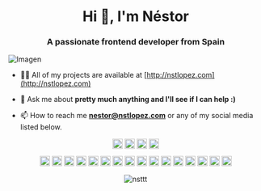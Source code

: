 <h1 align="center">Hi 👋, I'm Néstor</h1>
<h3 align="center">A passionate frontend developer from Spain</h3>

![Imagen](https://i.imgur.com/d6mea2R.jpg)
- 👨‍💻 All of my projects are available at [http://nstlopez.com](http://nstlopez.com)

- 💬 Ask me about **pretty much anything and I'll see if I can help :)**

- 📫 How to reach me **nestor@nstlopez.com** or any of my social media listed below.
<p align="center">
<a href="https://twitter.com/nesteahd4k" target="blank"><img align="center" src="https://cdn.jsdelivr.net/npm/simple-icons@3.0.1/icons/twitter.svg" alt="nesteahd4k" height="20" width="20" /></a>
<a href="https://linkedin.com/in/nestorlopezlopez" target="blank"><img align="center" src="https://cdn.jsdelivr.net/npm/simple-icons@3.0.1/icons/linkedin.svg" alt="nestorlopezlopez" height="20" width="20" /></a>
<a href="https://stackoverflow.com/users/9481317" target="blank"><img align="center" src="https://cdn.jsdelivr.net/npm/simple-icons@3.0.1/icons/stackoverflow.svg" alt="9481317" height="20" width="20" /></a>
<a href="https://instagram.com/nstlopez" target="blank"><img align="center" src="https://cdn.jsdelivr.net/npm/simple-icons@3.0.1/icons/instagram.svg" alt="nstlopez" height="20" width="20" /></a>
</p>

<p align="center"><img src="https://devicons.github.io/devicon/devicon.git/icons/react/react-original-wordmark.svg" alt="react" width="20" height="20"/> <img src="https://devicons.github.io/devicon/devicon.git/icons/css3/css3-original-wordmark.svg" alt="css3" width="20" height="20"/> <img src="https://devicons.github.io/devicon/devicon.git/icons/csharp/csharp-original.svg" alt="csharp" width="20" height="20"/> <img src="https://devicons.github.io/devicon/devicon.git/icons/docker/docker-original-wordmark.svg" alt="docker" width="20" height="20"/> <img src="https://devicons.github.io/devicon/devicon.git/icons/gulp/gulp-plain.svg" alt="gulp" width="20" height="20"/> <img src="https://devicons.github.io/devicon/devicon.git/icons/html5/html5-original-wordmark.svg" alt="html5" width="20" height="20"/> <img src="https://devicons.github.io/devicon/devicon.git/icons/javascript/javascript-original.svg" alt="javascript" width="20" height="20"/> <img src="https://devicons.github.io/devicon/devicon.git/icons/typescript/typescript-original.svg" alt="typescript" width="20" height="20"/> <img src="https://devicons.github.io/devicon/devicon.git/icons/mongodb/mongodb-original-wordmark.svg" alt="mongodb" width="20" height="20"/> <img src="https://devicons.github.io/devicon/devicon.git/icons/mysql/mysql-original-wordmark.svg" alt="mysql" width="20" height="20"/> <img src="https://devicons.github.io/devicon/devicon.git/icons/sass/sass-original.svg" alt="sass" width="20" height="20"/> <img src="https://devicons.github.io/devicon/devicon.git/icons/nodejs/nodejs-original-wordmark.svg" alt="nodejs" width="20" height="20"/> <img src="https://devicons.github.io/devicon/devicon.git/icons/python/python-original-wordmark.svg" alt="python" width="20" height="20"/> <img src="https://devicons.github.io/devicon/devicon.git/icons/nginx/nginx-original.svg" alt="nginx" width="20" height="20"/> <img src="https://devicons.github.io/devicon/devicon.git/icons/linux/linux-original.svg" alt="linux" width="20" height="20"/> <img src="https://devicons.github.io/devicon/devicon.git/icons/express/express-original-wordmark.svg" alt="express" width="20" height="20"/></p><p align="center"> <img src="https://github-readme-stats.vercel.app/api?username=nsttt&show_icons=true" alt="nsttt" /> </p>
